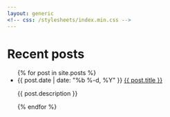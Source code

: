 ```yaml
---
layout: generic
<!-- css: /stylesheets/index.min.css -->
---
```


<!-- Header -->

<!-- <div class="page-content"> -->
<!--       <div class="wrap"> -->


<h1>Recent posts</h1>

<ul class="posts">
{% for post in site.posts %}
<li>
<span class="post-date">{{ post.date | date: "%b %-d, %Y" }}</span>
<a class="post-link" href="{{ post.url | prepend: site.baseurl }}">{{ post.title }}</a>
<p>{{ post.description }}<p>
</li>
{% endfor %}
</ul>


<!-- 	</div> -->
<!-- </div> -->